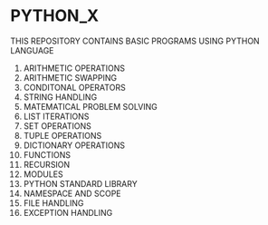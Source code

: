 # PYTHON_X

THIS REPOSITORY CONTAINS BASIC PROGRAMS USING PYTHON LANGUAGE

1. ARITHMETIC OPERATIONS
2. ARITHMETIC SWAPPING
3. CONDITONAL OPERATORS
4. STRING HANDLING
5. MATEMATICAL PROBLEM SOLVING
6. LIST ITERATIONS
7. SET OPERATIONS
8. TUPLE OPERATIONS
9. DICTIONARY OPERATIONS
10. FUNCTIONS
11. RECURSION
12. MODULES
13. PYTHON STANDARD LIBRARY
14. NAMESPACE AND SCOPE
15. FILE HANDLING
16. EXCEPTION HANDLING

